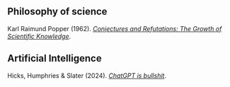 ## Philosophy of science

Karl Raimund Popper (1962). [*Conjectures and Refutations: The Growth of Scientific Knowledge*](https://philpapers.org/rec/POPCAR-5).

## Artificial Intelligence

Hicks, Humphries & Slater (2024). [*ChatGPT is bullshit*](https://link.springer.com/article/10.1007/s10676-024-09775-5).
